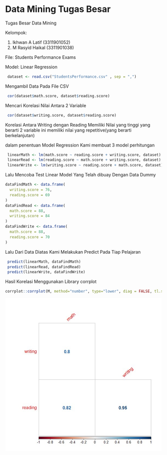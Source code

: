# Data Mining Tugas Besar
Tugas Besar Data Mining

Kelompok:
 1. Ikhwan A Latif (3311901052)
 2. M Rasyid Haikal (3311901038)

File: Students Performance Exams

Model: Linear Regression

```R
 dataset <- read.csv("StudentsPerformance.csv" , sep = ",")
```
Mengambil Data Pada File CSV

```R
 cor(dataset$math.score, dataset$reading.score)
```
Mencari Korelasi Nilai Antara 2 Variable

```R
 cor(dataset$writing.score, dataset$reading.score)
```
Korelasi Antara Writing dengan Reading Memiliki Nilai yang tinggi
yang berarti 2 variable ini memiliki nilai yang repetitive(yang berarti berkelanjutan)

dalam penentuan Model Regression Kami membuat 3 model perhitungan
```R
 linearMath <- lm(math.score ~ reading.score + writing.score, dataset)
 linearRead <- lm(reading.score ~ math.score + writing.score, dataset)
 linearWrite <- lm(writing.score ~ reading.score + math.score, dataset)
```

Lalu Mencoba Test Linear Model Yang Telah dibuay Dengan Data Dummy
```R
dataFindMath <- data.frame(
  writing.score = 76,
  reading.score = 69
)
dataFindRead <- data.frame(
  math.score = 88,
  writing.score = 84
)
dataFindWrite <- data.frame(
  math.score = 88,
  reading.score = 70
)
```
Lalu Dari Data Diatas Kami Melakukan Predict Pada Tiap Pelajaran
```R
 predict(linearMath, dataFindMath)
 predict(linearRead, dataFindRead)
 predict(linearWrite, dataFindWrite)
```
Hasil Korelasi Menggunakan Library corrplot
```R
corrplot::corrplot(M, method="number", type="lower", diag = FALSE, tl.srt = 43)
```
![Gambar Korelasi](https://raw.githubusercontent.com/IkhwanAL/DataMiningTugasBesar/main/src/corr.jpg)
